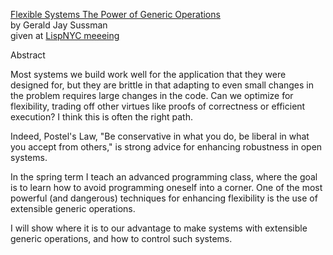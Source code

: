 
[Flexible Systems The Power of Generic Operations](https://www.youtube.com/watch?v=cblhgNUoX9M)  
by Gerald Jay Sussman  
given at [LispNYC meeeing](https://www.meetup.com/LispNYC/events/227620989/?_cookie-check=8KI918CyErqAITjD)  

Abstract

Most systems we build work well for the application that they were designed for, but they are brittle in that adapting to even small changes in the problem requires large changes in the code.  Can we optimize for flexibility, trading off other virtues like proofs of correctness or efficient execution?  I think this is often the right path.

Indeed, Postel's Law, "Be conservative in what you do, be liberal in what you accept from others," is strong advice for enhancing robustness in open systems.

In the spring term I teach an advanced programming class, where the goal is to learn how to avoid programming oneself into a corner.  One of the most powerful (and dangerous) techniques for enhancing flexibility is the use of extensible generic operations.

I will show where it is to our advantage to make systems with extensible generic operations, and how to control such systems. 
